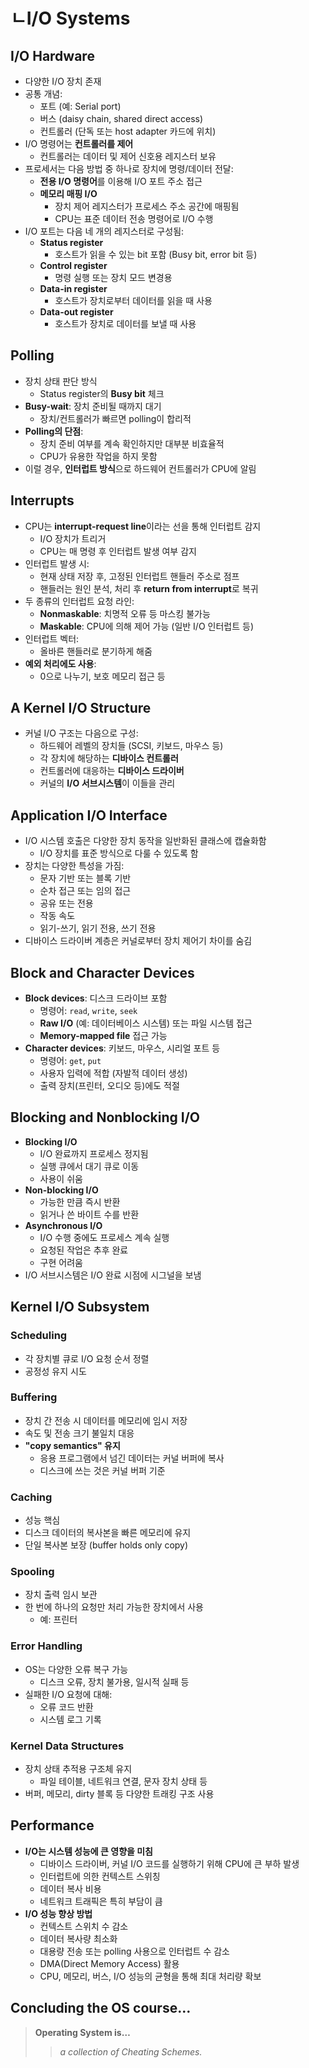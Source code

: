# ㄴI/O Systems

## I/O Hardware

- 다양한 I/O 장치 존재
- 공통 개념:
  - 포트 (예: Serial port)
  - 버스 (daisy chain, shared direct access)
  - 컨트롤러 (단독 또는 host adapter 카드에 위치)
- I/O 명령어는 **컨트롤러를 제어**
  - 컨트롤러는 데이터 및 제어 신호용 레지스터 보유
- 프로세서는 다음 방법 중 하나로 장치에 명령/데이터 전달:
  - **전용 I/O 명령어**를 이용해 I/O 포트 주소 접근
  - **메모리 매핑 I/O**
    - 장치 제어 레지스터가 프로세스 주소 공간에 매핑됨
    - CPU는 표준 데이터 전송 명령어로 I/O 수행
- I/O 포트는 다음 네 개의 레지스터로 구성됨:
  - **Status register**
    - 호스트가 읽을 수 있는 bit 포함 (Busy bit, error bit 등)
  - **Control register**
    - 명령 실행 또는 장치 모드 변경용
  - **Data-in register**
    - 호스트가 장치로부터 데이터를 읽을 때 사용
  - **Data-out register**
    - 호스트가 장치로 데이터를 보낼 때 사용

## Polling

- 장치 상태 판단 방식
  - Status register의 **Busy bit** 체크
- **Busy-wait**: 장치 준비될 때까지 대기
  - 장치/컨트롤러가 빠르면 polling이 합리적
- **Polling의 단점**:
  - 장치 준비 여부를 계속 확인하지만 대부분 비효율적  
  - CPU가 유용한 작업을 하지 못함
- 이럴 경우, **인터럽트 방식**으로 하드웨어 컨트롤러가 CPU에 알림

## Interrupts

- CPU는 **interrupt-request line**이라는 선을 통해 인터럽트 감지
  - I/O 장치가 트리거
  - CPU는 매 명령 후 인터럽트 발생 여부 감지
- 인터럽트 발생 시:
  - 현재 상태 저장 후, 고정된 인터럽트 핸들러 주소로 점프
  - 핸들러는 원인 분석, 처리 후 **return from interrupt**로 복귀
- 두 종류의 인터럽트 요청 라인:
  - **Nonmaskable**: 치명적 오류 등 마스킹 불가능
  - **Maskable**: CPU에 의해 제어 가능 (일반 I/O 인터럽트 등)
- 인터럽트 벡터:
  - 올바른 핸들러로 분기하게 해줌
- **예외 처리에도 사용**:
  - 0으로 나누기, 보호 메모리 접근 등

## A Kernel I/O Structure

- 커널 I/O 구조는 다음으로 구성:
  - 하드웨어 레벨의 장치들 (SCSI, 키보드, 마우스 등)
  - 각 장치에 해당하는 **디바이스 컨트롤러**
  - 컨트롤러에 대응하는 **디바이스 드라이버**
  - 커널의 **I/O 서브시스템**이 이들을 관리

## Application I/O Interface

- I/O 시스템 호출은 다양한 장치 동작을 일반화된 클래스에 캡슐화함
  - I/O 장치를 표준 방식으로 다룰 수 있도록 함
- 장치는 다양한 특성을 가짐:
  - 문자 기반 또는 블록 기반
  - 순차 접근 또는 임의 접근
  - 공유 또는 전용
  - 작동 속도
  - 읽기-쓰기, 읽기 전용, 쓰기 전용
- 디바이스 드라이버 계층은 커널로부터 장치 제어기 차이를 숨김

## Block and Character Devices

- **Block devices**: 디스크 드라이브 포함
  - 명령어: `read`, `write`, `seek`
  - **Raw I/O** (예: 데이터베이스 시스템) 또는 파일 시스템 접근
  - **Memory-mapped file** 접근 가능
- **Character devices**: 키보드, 마우스, 시리얼 포트 등
  - 명령어: `get`, `put`
  - 사용자 입력에 적합 (자발적 데이터 생성)
  - 출력 장치(프린터, 오디오 등)에도 적절

## Blocking and Nonblocking I/O

- **Blocking I/O**
  - I/O 완료까지 프로세스 정지됨
  - 실행 큐에서 대기 큐로 이동
  - 사용이 쉬움
- **Non-blocking I/O**
  - 가능한 만큼 즉시 반환
  - 읽거나 쓴 바이트 수를 반환
- **Asynchronous I/O**
  - I/O 수행 중에도 프로세스 계속 실행
  - 요청된 작업은 추후 완료
  - 구현 어려움
- I/O 서브시스템은 I/O 완료 시점에 시그널을 보냄

## Kernel I/O Subsystem

### Scheduling
- 각 장치별 큐로 I/O 요청 순서 정렬
- 공정성 유지 시도

### Buffering
- 장치 간 전송 시 데이터를 메모리에 임시 저장
- 속도 및 전송 크기 불일치 대응
- **"copy semantics" 유지**
  - 응용 프로그램에서 넘긴 데이터는 커널 버퍼에 복사
  - 디스크에 쓰는 것은 커널 버퍼 기준

### Caching
- 성능 핵심
- 디스크 데이터의 복사본을 빠른 메모리에 유지
- 단일 복사본 보장 (buffer holds only copy)

### Spooling
- 장치 출력 임시 보관
- 한 번에 하나의 요청만 처리 가능한 장치에서 사용  
  - 예: 프린터

### Error Handling
- OS는 다양한 오류 복구 가능
  - 디스크 오류, 장치 불가용, 일시적 실패 등
- 실패한 I/O 요청에 대해:
  - 오류 코드 반환
  - 시스템 로그 기록

### Kernel Data Structures
- 장치 상태 추적용 구조체 유지
  - 파일 테이블, 네트워크 연결, 문자 장치 상태 등
- 버퍼, 메모리, dirty 블록 등 다양한 트래킹 구조 사용

## Performance

- **I/O는 시스템 성능에 큰 영향을 미침**
  - 디바이스 드라이버, 커널 I/O 코드를 실행하기 위해 CPU에 큰 부하 발생
  - 인터럽트에 의한 컨텍스트 스위칭
  - 데이터 복사 비용
  - 네트워크 트래픽은 특히 부담이 큼
- **I/O 성능 향상 방법**
  - 컨텍스트 스위치 수 감소
  - 데이터 복사량 최소화
  - 대용량 전송 또는 polling 사용으로 인터럽트 수 감소
  - DMA(Direct Memory Access) 활용
  - CPU, 메모리, 버스, I/O 성능의 균형을 통해 최대 처리량 확보

## Concluding the OS course…

> **Operating System is…**  
>> *a collection of Cheating Schemes.*